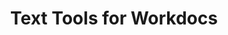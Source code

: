 ---
layout: solution
title: Text Tools for Workdocs
image_path: "/assets/images/text_tools/text_tools3_1.png"
video_path: "/assets/media/text_tools/text_tools_full"
introduction: This app is designed to make formatting, editing, and working with text easier, faster, and more efficient.
whatyouget: With just a few clicks, you can
arguments:
  - name: Analyze Content
    arg: Quickly count words, characters and sentences. Estimate reading time to better target your audience.
  - name: Transform Text
    arg: Instantly convert selected text to UPPERCASE, lowercase, Sentence case, Title Case, or create URL-friendly slugs.
  - name: Find and Replace
    arg: Easily search and replace specific words or phrases inside your document without needing external tools.

images:
- path: "/assets/images/text_tools/Review_Screenshot.png"
  alt: Review feature
- path: "/assets/images/text_tools/Transform_uppercase_Screenshot.png"
  alt: Transform feature
- path: "/assets/images/text_tools/Replace_Screenshot.png"
  alt: Replace feature

monday_install_button: |-
  <a href="https://auth.monday.com/oauth2/authorize?client_id=dab9741df949b23c6aa8c5a333098f6a&response_type=install">
    <img
      alt="Add to monday.com"
      height="32"
      src="https://dapulse-res.cloudinary.com/image/upload/f_auto,q_auto/remote_mondaycom_static/uploads/Tal/4b5d9548-0598-436e-a5b6-9bc5f29ee1d9_Group12441.png"
    />
  </a>

monday_share_url:

pricing:
  f14d_trials: true
  plans:
  - name: Solo
    app_plan_id: solo
    seats: 5
    monthly: 0
    yearly: 0
    features:
    - Unlimited Reviews
    - Unlimited Transformations
    - Unlimited Replace text
  - name: Team
    app_plan_id: team
    seats: 15
    monthly: 6
    yearly: 5
    features:
    - Unlimited Reviews
    - Unlimited Transformations
    - Unlimited Replace text
  - name: Business
    app_plan_id: business
    seats: 50
    monthly: 29
    yearly: 20
    features:
    - Unlimited Reviews
    - Unlimited Transformations
    - Unlimited Replace text
  - name: Pro
    app_plan_id: pro
    seats: 250
    monthly: 69
    yearly: 50
    features:
    - Unlimited Reviews
    - Unlimited Transformations
    - Unlimited Replace text
  - name: Enterprise
    app_plan_id: enterprise
    seats: Unlimited
    monthly: 299
    yearly: 200
    features:
    - Unlimited Reviews
    - Unlimited Transformations
    - Unlimited Replace text

terms_of_service:
- section: Introduction
  arg_type: paragraph
  arg: Welcome to Find and Replace app ("the App"), a monday.com application that enables users to search and replace text in WorkDocs documents. By installing, accessing, or using the App, you agree to be bound by these Terms of Service ("Terms"). If you do not agree with these Terms, do not use the App.
- section: Acceptance of Terms
  arg_type: paragraph
  arg: By using the App, you affirm that you have the legal capacity to enter into these Terms and that you comply with all applicable laws and regulations. If you are using the App on behalf of an organization, you represent that you have the authority to bind that organization to these Terms.
- section: Description of Service
  arg_type: paragraph
  arg: The App provides a tool for users of monday.com to search for and replace text within WorkDocs documents. It does not store, retain, or modify content outside of the user's control within monday.com. The App requires appropriate permissions to access WorkDocs documents, and by using the App, you grant such permissions.
- section: User Responsibilities
  arg_type: list
  arg: You agree to
  args:
  - Use the App only for lawful purposes and in compliance with monday.com’s terms and policies. 
  - Ensure you have the necessary permissions to modify WorkDocs content. 
  - Not use the App to introduce harmful code, automate unauthorized modifications, or violate intellectual property rights.
- section: Data Privacy and Security
  arg_type: paragraph
  arg: The App does not store or collect user data outside of monday.com. All processing occurs within monday.com’s platform, and any changes made via the App remain within the user’s workspace. We do not share or sell user data. For more details on how monday.com handles data, please refer to monday.com’s privacy policy.
- section: Limitation of Liability
  arg_type: paragraph
  arg: To the maximum extent permitted by law, [Company Name] is not liable for any indirect, incidental, special, or consequential damages, including but not limited to data loss, unauthorized modifications, or business disruptions resulting from the use of the App.
- section: Warranty Disclaimer
  arg_type: paragraph
  arg: The App is provided "as is" without any warranties, express or implied. We do not guarantee that the App will be error-free, uninterrupted, or meet your specific needs.
- section: Modification of Terms
  arg_type: paragraph
  arg: We reserve the right to update or modify these Terms at any time. Changes will be posted within the App or on our website, and continued use of the App after modifications constitutes acceptance of the revised Terms.
- section: Contact Information
  arg_type: paragraph
  arg: For any questions or concerns about these Terms, please contact us at montools@proton.me or visit our website at montools.github.io.

privacy_policy:
- section: Introduction
  arg: Welcome to Montools Find & Replace for WorkDocs ("the App").This Privacy Policy outlines how we handle user data when you use the App within monday.com.
- section: Data Collection & Usage
  arg: The App does not collect, store, or transmit any personal or document data outside of monday.com. All search and replace actions occur within the monday.com environment without external data processing.
- section: Permissions & Access
  arg: To function correctly, the App requires access to monday.com WorkDocs. This access is used solely for executing search and replace operations as initiated by the user. The App does not retain, analyze, or share document data.
- section: Data Security
  arg: We follow best practices to ensure that user data remains secure.  The App operates entirely within monday.com's infrastructure and does not introduce additional data storage, logging, or external processing.
- section: Third-Party Integrations
  arg: The App does not integrate with external third-party domains/services/products and does not transmit any user data outside of monday.com.
- section: User Rights & Control
  arg: As the App does not store any personal or document data, users do not need to request data deletion or modification. All content remains under the control of the user within their monday.com account.
- section: Changes to This Policy
  arg: We may update this Privacy Policy from time to time. Any changes will be communicated within the App or through our website. Continued use of the App after changes constitutes acceptance of the updated policy.
- section: Contact Information
  arg: For any questions regarding this Privacy Policy, please contact us at <email>montools@proton.me</email>.

faqs:
- question: What does this app do?
  answer: This app enhances text editing in monday.com Workdocs by offering formatting tools and text analysis directly in the contextual toolbar.

- question: Where can I access the app?
  answer: The app becomes visible when you select text in a Workdoc. It appears in the contextual toolbar above the selection.

- question: What formatting options are available?
  answer: You can convert selected text to UPPERCASE, lowercase, Sentence case, Title Case, Slug, or Snake case format.

- question: What analysis features does the app include?
  answer: The app provides word count, character count, sentence count, and estimated reading time.

- question: Can I search and replace text with this app?
  answer: Yes. The app includes a simple find-and-replace feature for modifying selected content.

- question: Does this app change the entire document?
  answer: No. The app only affects the portion of text you have selected.

- question: Is the app available in all monday.com accounts?
  answer: Yes. It works inside any Workdoc as long as the app is installed in your monday.com workspace.

- question: Is my data secure when using this app?
  answer: Yes. The app processes text locally within your document and does not store or transmit your data externally.

- question: Who can I contact for support or feedback?
  answer: You can reach out to montools@proton.me, we'll be happy to know about you!
---